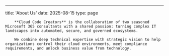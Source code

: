 ---
title: 'About Us'
date: 2025-08-15
type: page


        **Cloud Code Creators** is the collaboration of two seasoned Microsoft 365 consultants with a shared passion: turning complex IT landscapes into automated, secure, and governed ecosystems. 

        We combine deep technical expertise with strategic vision to help organizations control their cloud environments, meet compliance requirements, and unlock business value from technology.
